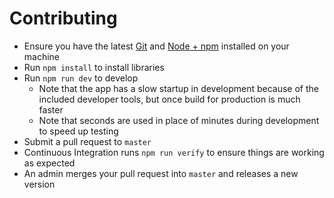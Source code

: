 # Contributing

- Ensure you have the latest [Git](https://git-scm.com/) and [Node + npm](https://nodejs.org) installed on your machine
- Run `npm install` to install libraries
- Run `npm run dev` to develop
  - Note that the app has a slow startup in development because of the included developer tools, but once build for production is much faster
  - Note that seconds are used in place of minutes during development to speed up testing
- Submit a pull request to `master`
- Continuous Integration runs `npm run verify` to ensure things are working as expected
- An admin merges your pull request into `master` and releases a new version
